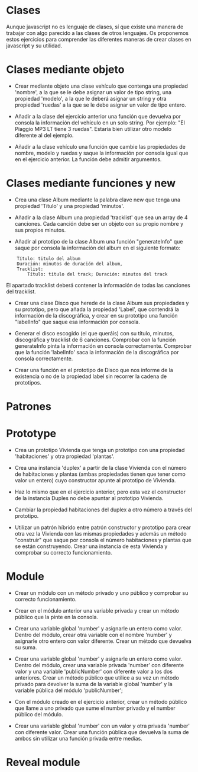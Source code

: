 # Clases

Aunque javascript no es lenguaje de clases, sí que existe una manera de trabajar con algo parecido a las clases de otros lenguajes. Os proponemos estos ejercicios para comprender las diferentes maneras de crear clases en javascript y su utilidad.

# Clases mediante objeto

- Crear mediante objeto una clase vehículo que contenga una propiedad 'nombre', a la que se le debe asignar un valor de tipo string, una propiedad 'modelo', a la que le deberá asignar un string y otra propiedad 'ruedas' a la que se le debe asignar un valor de tipo entero.

- Añadir a la clase del ejercicio anterior una función que devuelva por consola la información del vehículo en un solo string. Por ejemplo: "El Piaggio MP3 LT tiene 3 ruedas". Estaría bien utilizar otro modelo diferente al del ejemplo.

- Añadir a la clase vehículo una función que cambie las propiedades de nombre, modelo y ruedas y saque la información por consola igual que en el ejercicio anterior. La función debe admitir argumentos.

# Clases mediante funciones y new

- Crea una clase Album mediante la palabra clave new que tenga una propiedad 'Título' y una propiedad 'minutos'.

- Añadir a la clase Album una propiedad 'tracklist' que sea un array de 4 canciones. Cada canción debe ser un objeto con su propio nombre y sus propios minutos.

- Añadir al prototipo de la clase Album una función "generateInfo" que saque por consola la información del album en el siguiente formato:

```
    Título: titulo del album
    Duración: minutos de duración del album,
    Tracklist:
        Título: título del track; Duración: minutos del track
```

El apartado tracklist deberá contener la información de todas las canciones del tracklist.

- Crear una clase Disco que herede de la clase Album sus propiedades y su prototipo, pero que añada la propiedad 'Label', que contendrá la información de la discográfica, y crear en su prototipo una función "labelInfo" que saque esa información por consola.

- Generar el disco escogido (el que queráis) con su título, minutos, discográfica y tracklist de 6 canciones. Comprobar con la función generateInfo pinta la información en consola correctamente. Comprobar que la función 'labelInfo' saca la información de la discográfica por consola correctamente.

- Crear una función en el prototipo de Disco que nos informe de la existencia o no de la propiedad label sin recorrer la cadena de prototipos.

# Patrones

# Prototype

- Crea un prototipo Vivienda que tenga un prototipo con una propiedad 'habitaciones' y otra propiedad 'plantas'.

- Crea una instancia 'duplex' a partir de la clase Vivienda con el número de habitaciones y plantas (ambas propiedades tienen que tener como valor un entero) cuyo constructor apunte al prototipo de Vivienda.

- Haz lo mismo que en el ejercicio anterior, pero esta vez el constructor de la instancia Duples no debe apuntar al prototipo Vivienda.

- Cambiar la propiedad habitaciones del duplex a otro número a través del prototipo.

- Utilizar un patrón híbrido entre patrón constructor y prototipo para crear otra vez la Vivienda con las mismas propiedades y además un método "construir" que saque por consola el número habitaciones y plantas que se están construyendo. Crear una instancia de esta Vivienda y comprobar su correcto funcionamiento.

# Module

- Crear un módulo con un método privado y uno público y comprobar su correcto funcionamiento.

- Crear en el módulo anterior una variable privada y crear un método público que la pinte en la consola.

- Crear una variable global 'number' y asignarle un entero como valor. Dentro del módulo, crear otra variable con el nombre 'number' y asignarle otro entero con valor diferente. Crear un método que devuelva su suma.

- Crear una variable global 'number' y asignarle un entero como valor. Dentro del módulo, crear una variable privada 'number' con diferente valor y una variable 'publicNumber' con diferente valor a los dos anteriores. Crear un método público que utilice a su vez un método privado para devolver la suma de la variable global 'number' y la variable pública del módulo 'publicNumber';

- Con el módulo creado en el ejercicio anterior, crear un método público que llame a uno privado que sume el number privado y el number público del módulo.

- Crear una variable global 'number' con un valor y otra privada 'number' con diferente valor. Crear una función pública que devuelva la suma de ambos sin utilizar una función privada entre medias.

# Reveal module